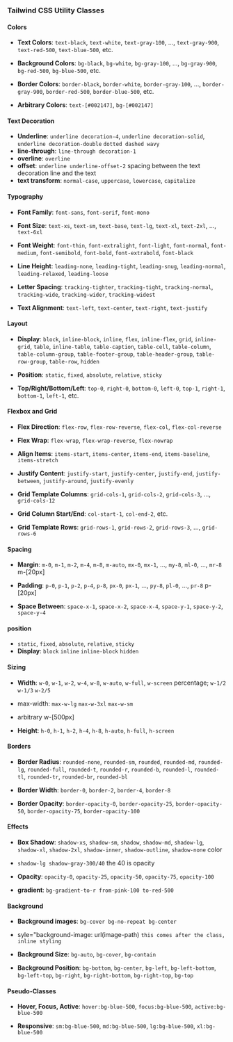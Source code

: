 
### Tailwind CSS Utility Classes

#### Colors

- **Text Colors**: `text-black`, `text-white`, `text-gray-100`, ..., `text-gray-900`, `text-red-500`, `text-blue-500`, etc.
    
- **Background Colors**: `bg-black`, `bg-white`, `bg-gray-100`, ..., `bg-gray-900`, `bg-red-500`, `bg-blue-500`, etc.
    
- **Border Colors**: `border-black`, `border-white`, `border-gray-100`, ..., `border-gray-900`, `border-red-500`, `border-blue-500`, etc.
- **Arbitrary Colors**: `text-[#002147]`, `bg-[#002147]`
    
#### Text Decoration

- **Underline**: `underline decoration-4`, `underline decoration-solid`, `underline decoration-double` `dotted dashed wavy`
- **line-through**: `line-through decoration-1` 
- **overline**: `overline`
- **offset**: `underline underline-offset-2` spacing between the text decoration line and the text
- **text transform**: `normal-case`, `uppercase`, `lowercase`, `capitalize` 
#### Typography
     
- **Font Family**: `font-sans`, `font-serif`, `font-mono`
    
- **Font Size**: `text-xs`, `text-sm`, `text-base`, `text-lg`, `text-xl`, `text-2xl`, ..., `text-6xl`
    
- **Font Weight**: `font-thin`, `font-extralight`, `font-light`, `font-normal`, `font-medium`, `font-semibold`, `font-bold`, `font-extrabold`, `font-black`
    
- **Line Height**: `leading-none`, `leading-tight`, `leading-snug`, `leading-normal`, `leading-relaxed`, `leading-loose`
    
- **Letter Spacing**: `tracking-tighter`, `tracking-tight`, `tracking-normal`, `tracking-wide`, `tracking-wider`, `tracking-widest`
    
- **Text Alignment**: `text-left`, `text-center`, `text-right`, `text-justify`
    

#### Layout

- **Display**: `block`, `inline-block`, `inline`, `flex`, `inline-flex`, `grid`, `inline-grid`, `table`, `inline-table`, `table-caption`, `table-cell`, `table-column`, `table-column-group`, `table-footer-group`, `table-header-group`, `table-row-group`, `table-row`, `hidden`
    
- **Position**: `static`, `fixed`, `absolute`, `relative`, `sticky`
    
- **Top/Right/Bottom/Left**: `top-0`, `right-0`, `bottom-0`, `left-0`, `top-1`, `right-1`, `bottom-1`, `left-1`, etc.
    

#### Flexbox and Grid

- **Flex Direction**: `flex-row`, `flex-row-reverse`, `flex-col`, `flex-col-reverse`
    
- **Flex Wrap**: `flex-wrap`, `flex-wrap-reverse`, `flex-nowrap`
    
- **Align Items**: `items-start`, `items-center`, `items-end`, `items-baseline`, `items-stretch`
    
- **Justify Content**: `justify-start`, `justify-center`, `justify-end`, `justify-between`, `justify-around`, `justify-evenly`
    
- **Grid Template Columns**: `grid-cols-1`, `grid-cols-2`, `grid-cols-3`, ..., `grid-cols-12`
    
- **Grid Column Start/End**: `col-start-1`, `col-end-2`, etc.
    
- **Grid Template Rows**: `grid-rows-1`, `grid-rows-2`, `grid-rows-3`, ..., `grid-rows-6`
    

#### Spacing

- **Margin**: `m-0`, `m-1`, `m-2`, `m-4`, `m-8`, `m-auto`, `mx-0`, `mx-1`, ..., `my-8`, `ml-0`, ..., `mr-8` m-[20px]
    
- **Padding**: `p-0`, `p-1`, `p-2`, `p-4`, `p-8`, `px-0`, `px-1`, ..., `py-8`, `pl-0`, ..., `pr-8`  p-[20px]
    
- **Space Between**: `space-x-1`, `space-x-2`, `space-x-4`, `space-y-1`, `space-y-2`, `space-y-4`

#### position

- `static`, `fixed`, `absolute`, `relative`, `sticky` 
- **Display**: `block` `inline` `inline-block` `hidden` 
#### Sizing

- **Width**: `w-0`, `w-1`, `w-2`, `w-4`, `w-8`, `w-auto`, `w-full`, `w-screen` percentage; `w-1/2` `w-1/3` `w-2/5` 
- max-width: `max-w-lg` `max-w-3xl` `max-w-sm`
- arbitrary w-[500px]
    
- **Height**: `h-0`, `h-1`, `h-2`, `h-4`, `h-8`, `h-auto`, `h-full`, `h-screen`
    

#### Borders

- **Border Radius**: `rounded-none`, `rounded-sm`, `rounded`, `rounded-md`, `rounded-lg`, `rounded-full`, `rounded-t`, `rounded-r`, `rounded-b`, `rounded-l`, `rounded-tl`, `rounded-tr`, `rounded-br`, `rounded-bl`
    
- **Border Width**: `border-0`, `border-2`, `border-4`, `border-8`
    
- **Border Opacity**: `border-opacity-0`, `border-opacity-25`, `border-opacity-50`, `border-opacity-75`, `border-opacity-100`
    

#### Effects

- **Box Shadow**: `shadow-xs`, `shadow-sm`, `shadow`, `shadow-md`, `shadow-lg`, `shadow-xl`, `shadow-2xl`, `shadow-inner`, `shadow-outline`, `shadow-none` color 
- `shadow-lg shadow-gray-300/40` the 40 is opacity
    
- **Opacity**: `opacity-0`, `opacity-25`, `opacity-50`, `opacity-75`, `opacity-100`

- **gradient**: `bg-gradient-to-r from-pink-100 to-red-500`
    

#### Background

- **Background images**: `bg-cover bg-no-repeat bg-center`
- syle="background-image: url(image-path)   `this comes after the class, inline styling` 
- **Background Size**: `bg-auto`, `bg-cover`, `bg-contain`
    
- **Background Position**: `bg-bottom`, `bg-center`, `bg-left`, `bg-left-bottom`, `bg-left-top`, `bg-right`, `bg-right-bottom`, `bg-right-top`, `bg-top`
    

#### Pseudo-Classes

- **Hover, Focus, Active**: `hover:bg-blue-500`, `focus:bg-blue-500`, `active:bg-blue-500`
    
- **Responsive**: `sm:bg-blue-500`, `md:bg-blue-500`, `lg:bg-blue-500`, `xl:bg-blue-500`